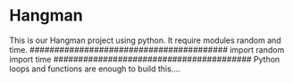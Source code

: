 # Hangman
This is our Hangman project using python.
It require modules random and time.
########################################
import random
import time
########################################
Python loops and functions are enough to build this....
